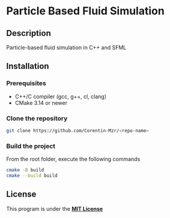 # Particle Based Fluid Simulation

## Description

Particle-based fluid simulation in C++ and SFML

## Installation

### Prerequisites

- C++/C compiler (gcc, g++, cl, clang)
- CMake 3.14 or newer

### Clone the repository

```bash
git clone https://github.com/Corentin-Mzr/<repo-name>
```

### Build the project

From the root folder, execute the following commands

```bash
cmake -B build
cmake --build build
```

## License

This program is under the [**MIT License**](LICENSE.md)
